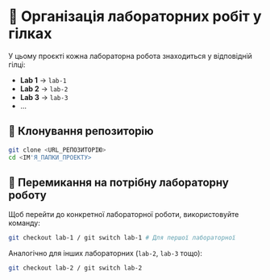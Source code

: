 # 📌 Організація лабораторних робіт у гілках

У цьому проєкті кожна лабораторна робота знаходиться у відповідній гілці:

- **Lab 1** → `lab-1`
- **Lab 2** → `lab-2`
- **Lab 3** → `lab-3`
- ...

## 🔹 Клонування репозиторію
```sh
git clone <URL_РЕПОЗИТОРІЮ>
cd <ІМ'Я_ПАПКИ_ПРОЕКТУ>
```

## 🔹 Перемикання на потрібну лабораторну роботу
Щоб перейти до конкретної лабораторної роботи, використовуйте команду:
```sh
git checkout lab-1 / git switch lab-1 # Для першої лабораторної
```
Аналогічно для інших лабораторних (`lab-2`, `lab-3` тощо):
```sh
git checkout lab-2 / git switch lab-2
```

